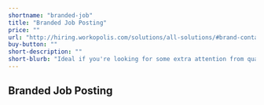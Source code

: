 ```yaml
---
shortname: "branded-job"
title: "Branded Job Posting"
price: ""
url: "http://hiring.workopolis.com/solutions/all-solutions/#brand-container"
buy-button: ""
short-description: ""
short-blurb: "Ideal if you're looking for some extra attention from qualified candidates by highlighting your employer brand."
---
```


## Branded Job Posting
